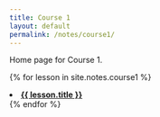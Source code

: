 ```yaml
---
title: Course 1
layout: default
permalink: /notes/course1/
---
```

Home page for Course 1.

{% for lesson in site.notes.course1 %}
  <li><a href="{{ lesson.permalink }}"> <strong> {{ lesson.title }} </strong></a></li>
{% endfor %}
